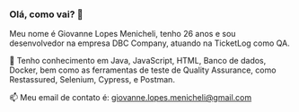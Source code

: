 ### Olá, como vai? 👋

Meu nome é Giovanne Lopes Menicheli, tenho 26 anos e sou desenvolvedor na empresa DBC Company, atuando na TicketLog como QA.

🌱 Tenho conhecimento em Java, JavaScript, HTML, Banco de dados, Docker, bem como as ferramentas de teste de Quality Assurance, como Restassured, Selenium, Cypress, e Postman.

📫 Meu email de contato é: giovanne.lopes.menicheli@gmail.com
